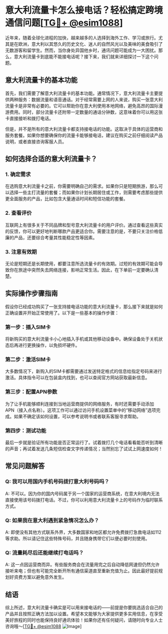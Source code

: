 # 意大利流量卡怎么接电话？轻松搞定跨境通信问题[[TG💪+ @esim1088](https://t.me/s/esim1088)]

近年来，随着全球化进程的加快，越来越多的人选择到海外工作、学习或旅行。尤其是在欧洲，意大利以其悠久的历史文化、迷人的自然风光以及美味的美食吸引了无数游客和留学生。然而，当你身处异国他乡时，通讯问题可能成为一大困扰。那么，意大利流量卡到底能不能接电话呢？接下来，我们就来详细探讨一下这个问题。

## 意大利流量卡的基本功能

首先，我们需要了解意大利流量卡的基本功能。通常情况下，意大利流量卡主要提供两种服务：数据流量和语音通话。对于经常需要上网的人来说，购买一张意大利流量卡是非常有必要的。它可以帮助你在意大利使用本地网络，避免高昂的国际漫游费用。同时，部分流量卡还附带一定数量的通话分钟数，这意味着你可以用这张卡直接接听和拨打电话。

但是，并不是所有的意大利流量卡都支持接电话的功能。这取决于具体的运营商和服务套餐。如果你想要确保你的流量卡能够接电话，建议在购买之前仔细阅读产品说明，或者直接咨询客服人员。

## 如何选择合适的意大利流量卡？

### 1. 确定需求

在选购意大利流量卡之前，你需要明确自己的需求。如果你只是短期旅游，那么可以选择一些主打流量的套餐；而如果你计划长期居住或工作，则需要考虑那些提供更全面服务的产品，比如包含大量通话时间和短信功能的套餐。

### 2. 查看评价

互联网上有很多关于不同品牌和型号意大利流量卡的用户评价。通过查看这些真实的反馈，你可以更好地判断哪款产品更适合你。需要注意的是，不要只关注价格低廉的产品，还要综合考量其性能稳定性等因素。

### 3. 注意有效期

无论是短期还是长期使用，都要注意所选流量卡的有效期。过短的有效期可能会导致你在旅途中突然失去网络连接，影响正常生活。因此，在下单前一定要确认清楚。

## 实际操作步骤指南

假设你已经成功购买了一张支持接电话功能的意大利流量卡，那么接下来就是如何正确设置并开始正常使用了。以下是一些基本的操作步骤：

### 第一步：插入SIM卡

将新购买的意大利流量卡小心地插入手机或其他移动设备中。确保设备处于关机状态后再进行更换操作，以免损坏硬件。

### 第二步：激活SIM卡

大多数情况下，新购入的SIM卡都需要通过发送特定格式的信息给指定号码来进行激活。具体指令可以在包装盒内找到，也可以查阅官方网站获取最新信息。

### 第三步：配置APN参数

为了让手机能够顺利连接到当地运营商提供的网络服务，有时还需要手动添加APN（接入点名称）。这项工作可以通过访问手机设置菜单中的“移动网络”选项完成。如果不确定该如何设置，可以参考说明书或者联系客服寻求帮助。

### 第四步：测试功能

最后一步就是验证所有功能是否正常运行了。试着拨打几个电话看看能否听到清晰的声音；再试着发送几条短信检查文字传递情况；当然别忘了试试上网速度如何！

## 常见问题解答

### Q: 我可以用国内手机号码拨打意大利号码吗？
A: 不可以。因为你的国内号码属于另一个国家的运营商系统，在意大利境内无法直接使用该号码拨打电话。不过，你可以利用意大利流量卡上的号码作为临时联系方式。

### Q: 如果我在意大利遇到紧急情况怎么办？
A: 即使没有其他方式联系外界，大多数国家和地区都允许免费拨打急救电话如112等求助。所以请记住这些特殊号码，并且随身携带它们以便必要时刻使用。

### Q: 流量耗尽后还能继续打电话吗？
A: 这一点因运营商而异。有些服务商会在流量用完之后自动降低网速但仍然允许接听来电；但也有可能完全断开所有通信渠道直至重新充值为止。因此最好提前规划好资费方案以避免意外发生。

## 结语

综上所述，意大利流量卡确实是可以用来接电话的——前提是你要挑选适合自己的产品并且按照正确方法加以设置。希望本文能够为大家提供更多实用信息，在享受美好旅程的同时也能保持良好通讯体验！如果你还有任何疑问，请随时向专业人士咨询哦～[[TG💪+ @esim1088](https://t.me/s/esim1088) ![Image](https://i.postimg.cc/4NQfJmqS/Snipaste-2025-05-13-00-14-12.png)]
